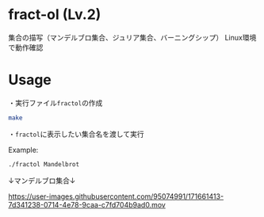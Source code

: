 # fract-ol (Lv.2)

集合の描写（マンデルブロ集合、ジュリア集合、バーニングシップ）
Linux環境で動作確認

# Usage

・実行ファイル`fractol`の作成

```bash
make
```

・`fractol`に表示したい集合名を渡して実行

Example:

```bash
./fractol Mandelbrot
```

↓マンデルブロ集合↓

https://user-images.githubusercontent.com/95074991/171661413-7d341238-0714-4e78-9caa-c7fd704b9ad0.mov


